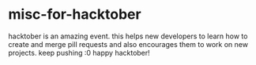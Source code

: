 # misc-for-hacktober
hacktober is an amazing event. this helps new developers to learn how to create and merge pill requests and also encourages them to work on new projects. keep pushing :0 happy hacktober!
